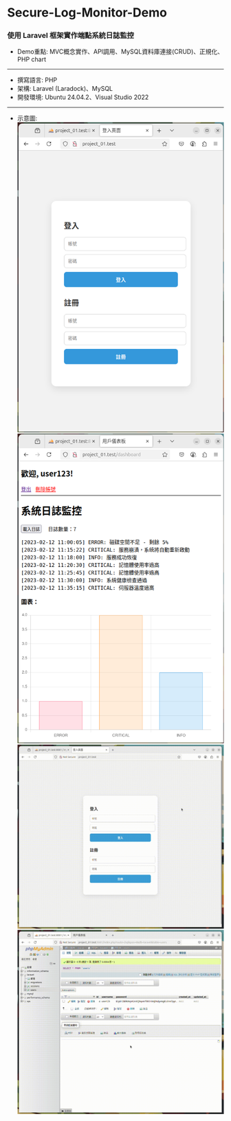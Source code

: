 # Secure-Log-Monitor-Demo  
### 使用 Laravel 框架實作端點系統日誌監控  
- Demo重點: MVC概念實作、API調用、MySQL資料庫連接(CRUD)、正規化、PHP chart  
---
- 撰寫語言: PHP  
- 架構: Laravel (Laradock)、MySQL  
- 開發環境: Ubuntu 24.04.2、Visual Studio 2022  
---  
- 示意圖:  
![image](https://github.com/LN0330/Secure-Log-Monitor-Demo/blob/main/GIF/01.png)
![image](https://github.com/LN0330/Secure-Log-Monitor-Demo/blob/main/GIF/02.png)  
![image](https://github.com/LN0330/Secure-Log-Monitor-Demo/blob/main/GIF/03.gif)  
![image](https://github.com/LN0330/Secure-Log-Monitor-Demo/blob/main/GIF/04.gif)  
